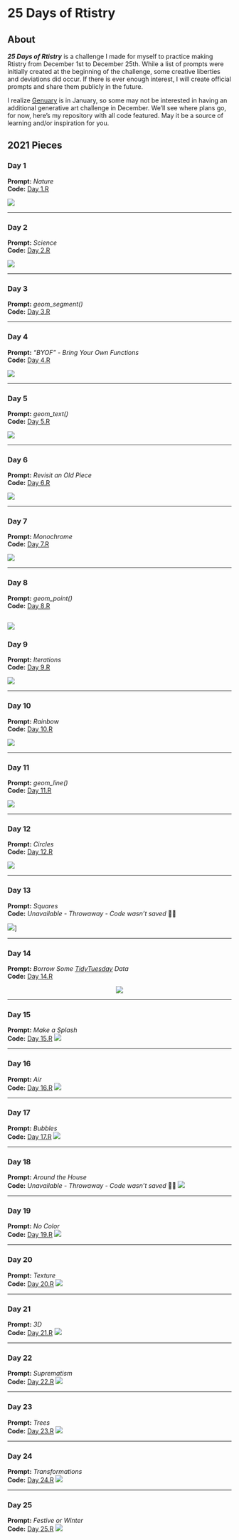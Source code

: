 25 Days of Rtistry
================

## About

***25 Days of Rtistry*** is a challenge I made for myself to practice
making Rtistry from December 1st to December 25th. While a list of
prompts were initially created at the beginning of the challenge, some
creative liberties and deviations did occur. If there is ever enough
interest, I will create official prompts and share them publicly in the
future.

I realize [Genuary](https://genuary.art) is in January, so some may not
be interested in having an additional generative art challenge in
December. We’ll see where plans go, for now, here’s my repository with
all code featured. May it be a source of learning and/or inspiration for
you.

## 2021 Pieces

### Day 1

**Prompt:** *Nature* <br> **Code:** [Day
1.R](Submissions/2021-12-01/Day%201.R)

![](Submissions/2021-12-01/Mountains.PNG)

------------------------------------------------------------------------

### Day 2

**Prompt:** *Science* <br> **Code:** [Day
2.R](Submissions/2021-12-02/Day%202.R)

![](Submissions/2021-12-02/Mito.PNG)

------------------------------------------------------------------------

### Day 3

**Prompt:** *geom\_segment()* <br> **Code:** [Day
3.R](Submissions/2021-12-03/Day%203.R)

[](Submissions/2021-12-03/Buildings.PNG)

------------------------------------------------------------------------

### Day 4

**Prompt:** *“BYOF” - Bring Your Own Functions* <br> **Code:** [Day
4.R](Submissions/2021-12-04/Day%204.R)

![](Submissions/2021-12-04/Crossover.PNG)

------------------------------------------------------------------------

### Day 5

**Prompt:** *geom\_text()* <br> **Code:** [Day
5.R](Submissions/2021-12-05/Day%205.R)

![](Submissions/2021-12-05/Pipe%20Dreams.PNG)

------------------------------------------------------------------------

### Day 6

**Prompt:** *Revisit an Old Piece* <br> **Code:** [Day
6.R](Submissions/2021-12-06/Day%206.R)

![](Submissions/2021-12-06/Polar%20City.PNG)

------------------------------------------------------------------------

### Day 7

**Prompt:** *Monochrome* <br> **Code:** [Day
7.R](Submissions/2021-12-07/Day%207.R)

![](Submissions/2021-12-07/Mono%20Grid.jfif)

------------------------------------------------------------------------

### Day 8

**Prompt:** *geom\_point()* <br> **Code:** [Day
8.R](Submissions/2021-12-08/Day%208.R)

## ![](Submissions/2021-12-08/Sunset%20Bubbles.jfif)

### Day 9

**Prompt:** *Iterations* <br> **Code:** [Day
9.R](Submissions/2021-12-09/Day%209.R)

![](Submissions/2021-12-09/iter.png)

------------------------------------------------------------------------

### Day 10

**Prompt:** *Rainbow* <br> **Code:** [Day
10.R](Submissions/2021-12-10/Day%2010.R)

![](Submissions/2021-12-10/Rainbow.png)

------------------------------------------------------------------------

### Day 11

**Prompt:** *geom\_line()* <br> **Code:** [Day
11.R](Submissions/2021-12-11/Day%2011.R)

![](Submissions/2021-12-11/Colorwheel.png)

------------------------------------------------------------------------

### Day 12

**Prompt:** *Circles* <br> **Code:** [Day
12.R](Submissions/2021-12-12/Day%2012.R)

![](Submissions/2021-12-12/Fuzzy%20Circles.png)

------------------------------------------------------------------------

### Day 13

**Prompt:** *Squares* <br> **Code:** *Unavailable - Throwaway - Code
wasn’t saved* 🤦🏾

![](Submissions/2021-12-13/square.png)\]

------------------------------------------------------------------------

### Day 14

**Prompt:** *Borrow Some
[TidyTuesday](https://github.com/rfordatascience/tidytuesday) Data* <br>
**Code:** [Day 14.R](Submissions/2021-12-14/Day%2014.R)

<center>

![](Submissions/2021-12-14/Spice%20Pops.png)

</center>

------------------------------------------------------------------------

### Day 15

**Prompt:** *Make a Splash* <br> **Code:** [Day
15.R](Submissions/2021-12-15/Day%2015.R)
![](Submissions/2021-12-15/iter%20color.png)

------------------------------------------------------------------------

### Day 16

**Prompt:** *Air* <br> **Code:** [Day
16.R](Submissions/2021-12-16/Day%2016.R)
![](Submissions/2021-12-16/Air.png)

------------------------------------------------------------------------

### Day 17

**Prompt:** *Bubbles* <br> **Code:** [Day
17.R](Submissions/2021-12-17/Day%2017.R)
![](Submissions/2021-12-17/bubbles.png)

------------------------------------------------------------------------

### Day 18

**Prompt:** *Around the House* <br> **Code:** *Unavailable - Throwaway -
Code wasn’t saved* 🤦🏾 ![](Submissions/2021-12-18/tile%20bubbles.png)

------------------------------------------------------------------------

### Day 19

**Prompt:** *No Color* <br> **Code:** [Day
19.R](Submissions/2021-12-19/Day%2019.R)
![](Submissions/2021-12-19/desert.png)

------------------------------------------------------------------------

### Day 20

**Prompt:** *Texture* <br> **Code:** [Day
20.R](Submissions/2021-12-20/Day%2020.R)
![](Submissions/2021-12-20/planet.png)

------------------------------------------------------------------------

### Day 21

**Prompt:** *3D* <br> **Code:** [Day
21.R](Submissions/2021-12-21/Day%2021.R)
![](Submissions/2021-12-21/3d.png)

------------------------------------------------------------------------

### Day 22

**Prompt:** *Suprematism* <br> **Code:** [Day
22.R](Submissions/2021-12-22/Day%2022.R)
![](Submissions/2021-12-22/spiral.png)

------------------------------------------------------------------------

### Day 23

**Prompt:** *Trees* <br> **Code:** [Day
23.R](Submissions/2021-12-23/Day%2023.R)
![](Submissions/2021-12-23/christmas%20tree.png)

------------------------------------------------------------------------

### Day 24

**Prompt:** *Transformations* <br> **Code:** [Day
24.R](Submissions/2021-12-24/Day%2024.R)
![](Submissions/2021-12-24/dots%20polar.png)

------------------------------------------------------------------------

### Day 25

**Prompt:** *Festive or Winter* <br> **Code:** [Day
25.R](Submissions/2021-12-25/Day%2025.R)
![](Submissions/2021-12-25/grinch.png)
